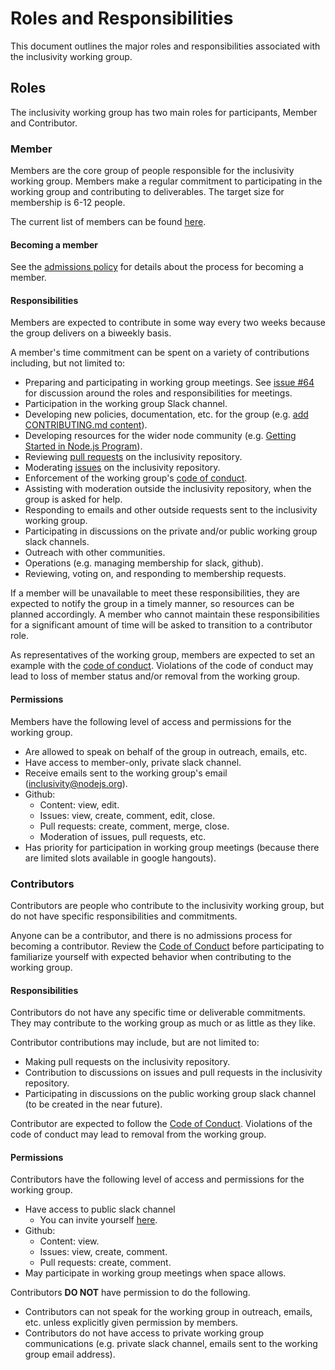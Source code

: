 # Roles and Responsibilities
This document outlines the major roles and responsibilities associated with the inclusivity working group.

## Roles
The inclusivity working group has two main roles for participants, Member and Contributor.

### Member
Members are the core group of people responsible for the inclusivity working group. Members make a regular commitment to participating in the working group and contributing to deliverables. The target size for membership is 6-12 people.

The current list of members can be found [here](https://github.com/nodejs/inclusivity#initial-membership).

#### Becoming a member
See the [admissions policy](https://github.com/nodejs/inclusivity/blob/master/docs/admissions-policy.md) for details about the process for becoming a member.

#### Responsibilities
Members are expected to contribute in some way every two weeks because the group delivers on a biweekly basis.

A member's time commitment can be spent on a variety of contributions including, but not limited to:

- Preparing and participating in working group meetings. See [issue #64](https://github.com/nodejs/inclusivity/issues/64) for discussion around the roles and responsibilities for meetings.
- Participation in the working group Slack channel.
- Developing new policies, documentation, etc. for the group (e.g. [add CONTRIBUTING.md content](https://github.com/nodejs/inclusivity/pull/88)).
- Developing resources for the wider node community (e.g. [Getting Started in Node.js Program](https://github.com/nodejs/inclusivity/issues/96)).
- Reviewing [pull requests](https://github.com/nodejs/inclusivity/pulls) on the inclusivity repository.
- Moderating [issues](https://github.com/nodejs/inclusivity/issues) on the inclusivity repository.
- Enforcement of the working group's [code of conduct](https://github.com/nodejs/inclusivity/blob/master/CODE_OF_CONDUCT.md).
- Assisting with moderation outside the inclusivity repository, when the group is asked for help.
- Responding to emails and other outside requests sent to the inclusivity working group.
- Participating in discussions on the private and/or public working group slack channels.
- Outreach with other communities.
- Operations (e.g. managing membership for slack, github).
- Reviewing, voting on, and responding to membership requests.

If a member will be unavailable to meet these responsibilities, they are expected to notify the group in a timely manner, so resources can be planned accordingly. A member who cannot maintain these responsibilities for a significant amount of time will be asked to transition to a contributor role.

As representatives of the working group, members are expected to set an example with the [code of conduct](https://github.com/nodejs/inclusivity/blob/master/CODE_OF_CONDUCT.md). Violations of the code of conduct may lead to loss of member status and/or removal from the working group.

#### Permissions

Members have the following level of access and permissions for the working group.

- Are allowed to speak on behalf of the group in outreach, emails, etc.
- Have access to member-only, private slack channel.
- Receive emails sent to the working group's email ([inclusivity@nodejs.org](mailto:inclusivity@nodejs.org)).
- Github:
    - Content: view, edit.
    - Issues: view, create, comment, edit, close.
    - Pull requests: create, comment, merge, close.
    - Moderation of issues, pull requests, etc.
- Has priority for participation in working group meetings (because there are limited slots available in google hangouts).

### Contributors
Contributors are people who contribute to the inclusivity working group, but do not have specific responsibilities and commitments.

Anyone can be a contributor, and there is no admissions process for becoming a contributor. Review the [Code of Conduct](https://github.com/nodejs/inclusivity/blob/master/CODE_OF_CONDUCT.md) before participating to familiarize yourself with expected behavior when contributing to the working group.

#### Responsibilities

Contributors do not have any specific time or deliverable commitments. They may contribute to the working group as much or as little as they like.

Contributor contributions may include, but are not limited to:

- Making pull requests on the inclusivity repository.
- Contribution to discussions on issues and pull requests in the inclusivity repository.
- Participating in discussions on the public working group slack channel (to be created in the near future).

Contributor are expected to follow the [Code of Conduct](https://github.com/nodejs/inclusivity/blob/master/CODE_OF_CONDUCT.md). Violations of the code of conduct may lead to removal from the working group.

#### Permissions

Contributors have the following level of access and permissions for the working group.

- Have access to public slack channel
    - You can invite yourself [here](http://node-inclusivity.nebri.us/).
- Github:
    - Content: view.
    - Issues: view, create, comment.
    - Pull requests: create, comment.
- May participate in working group meetings when space allows.

Contributors **DO NOT** have permission to do the following.

- Contributors can not speak for the working group in outreach, emails, etc. unless explicitly given permission by members.
- Contributors do not have access to private working group communications (e.g. private slack channel, emails sent to the working group email address).
